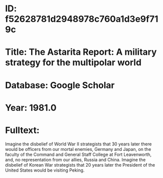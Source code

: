 # ID: f52628781d2948978c760a1d3e9f719c
# Title: The Astarita Report: A military strategy for the multipolar world
# Database: Google Scholar
# Year: 1981.0
# Fulltext:
Imagine the disbelief of World War II strategists that 30 years later there would be officers from our mortal enemies, Germany and Japan, on the faculty of the Command and General Staff College at Fort Leavenworth, and, no representation from our allies, Russia and China.
Imagine the disbelief of Korean War strategists that 20 years later the President of the United States would be visiting Peking.